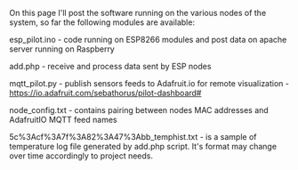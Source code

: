 On this page I'll post the software running on the various nodes of the system, so far the following modules are available:

esp_pilot.ino - code running on ESP8266 modules and post data on apache server running on Raspberry

add.php - receive and process data sent by ESP nodes

mqtt_pilot.py - publish sensors feeds to Adafruit.io for remote visualization - https://io.adafruit.com/sebathorus/pilot-dashboard#

node_config.txt - contains pairing between nodes MAC addresses and AdafruitIO MQTT feed names

5c%3Acf%3A7f%3A82%3A47%3Abb_temphist.txt - is a sample of temperature log file generated by add.php script. It's format may change over time accordingly to project needs.
